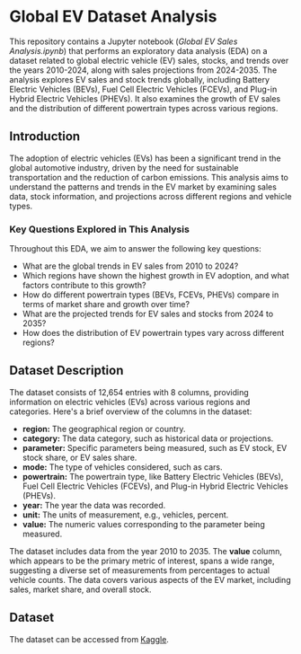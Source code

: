 <h1>Global EV Dataset Analysis</h1>

<p>This repository contains a Jupyter notebook (<em>Global EV Sales Analysis.ipynb</em>) that performs an exploratory data analysis (EDA) on a dataset related to global electric vehicle (EV) sales, stocks, and trends over the years 2010-2024, along with sales projections from 2024-2035. The analysis explores EV sales and stock trends globally, including Battery Electric Vehicles (BEVs), Fuel Cell Electric Vehicles (FCEVs), and Plug-in Hybrid Electric Vehicles (PHEVs). It also examines the growth of EV sales and the distribution of different powertrain types across various regions.</p>

<h2>Introduction</h2>

<p>The adoption of electric vehicles (EVs) has been a significant trend in the global automotive industry, driven by the need for sustainable transportation and the reduction of carbon emissions. This analysis aims to understand the patterns and trends in the EV market by examining sales data, stock information, and projections across different regions and vehicle types.</p>

<h3>Key Questions Explored in This Analysis</h3>

<p>Throughout this EDA, we aim to answer the following key questions:</p>
<ul>
  <li>What are the global trends in EV sales from 2010 to 2024?</li>
  <li>Which regions have shown the highest growth in EV adoption, and what factors contribute to this growth?</li>
  <li>How do different powertrain types (BEVs, FCEVs, PHEVs) compare in terms of market share and growth over time?</li>
  <li>What are the projected trends for EV sales and stocks from 2024 to 2035?</li>
  <li>How does the distribution of EV powertrain types vary across different regions?</li>
</ul>

<h2>Dataset Description</h2>

<p>The dataset consists of 12,654 entries with 8 columns, providing information on electric vehicles (EVs) across various regions and categories. Here's a brief overview of the columns in the dataset:</p>

<ul>
  <li><strong>region:</strong> The geographical region or country.</li>
  <li><strong>category:</strong> The data category, such as historical data or projections.</li>
  <li><strong>parameter:</strong> Specific parameters being measured, such as EV stock, EV stock share, or EV sales share.</li>
  <li><strong>mode:</strong> The type of vehicles considered, such as cars.</li>
  <li><strong>powertrain:</strong> The powertrain type, like Battery Electric Vehicles (BEVs), Fuel Cell Electric Vehicles (FCEVs), and Plug-in Hybrid Electric Vehicles (PHEVs).</li>
  <li><strong>year:</strong> The year the data was recorded.</li>
  <li><strong>unit:</strong> The units of measurement, e.g., vehicles, percent.</li>
  <li><strong>value:</strong> The numeric values corresponding to the parameter being measured.</li>
</ul>

<p>The dataset includes data from the year 2010 to 2035. The <strong>value</strong> column, which appears to be the primary metric of interest, spans a wide range, suggesting a diverse set of measurements from percentages to actual vehicle counts. The data covers various aspects of the EV market, including sales, market share, and overall stock.</p>

<h2>Dataset</h2>

<p>The dataset can be accessed from <a href="https://www.kaggle.com/datasets/patricklford/global-ev-sales-2010-2024">Kaggle</a>.</p>
